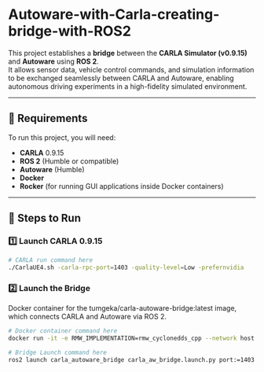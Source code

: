 # Autoware-with-Carla-creating-bridge-with-ROS2

This project establishes a **bridge** between the **CARLA Simulator (v0.9.15)** and **Autoware** using **ROS 2**.  
It allows sensor data, vehicle control commands, and simulation information to be exchanged seamlessly between CARLA and Autoware, enabling autonomous driving experiments in a high-fidelity simulated environment.

---

## 📌 Requirements

To run this project, you will need:

- **CARLA** 0.9.15  
- **ROS 2** (Humble or compatible)  
- **Autoware** (Humble)  
- **Docker**  
- **Rocker** (for running GUI applications inside Docker containers)  

---

## 🚀 Steps to Run

### 1️⃣ Launch CARLA 0.9.15

```bash
# CARLA run command here
./CarlaUE4.sh -carla-rpc-port=1403 -quality-level=Low -prefernvidia
```

### 2️⃣ Launch the Bridge
Docker container for the tumgeka/carla-autoware-bridge:latest image, which connects CARLA and Autoware via ROS 2.
```bash
# Docker container command here
docker run -it -e RMW_IMPLEMENTATION=rmw_cyclonedds_cpp --network host tumgeka/carla-autoware-bridge:latest
```
```bash
# Bridge Launch command here
ros2 launch carla_autoware_bridge carla_aw_bridge.launch.py port:=1403 town:=Town10HD

